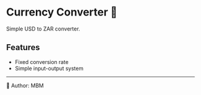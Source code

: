 # Currency Converter 💱

Simple USD to ZAR converter.

## Features
- Fixed conversion rate
- Simple input-output system

---
🧑 Author: MBM  
